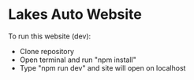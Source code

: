 # Lakes Auto Website

To run this website (dev):
- Clone repository
- Open terminal and run "npm install"
- Type "npm run dev" and site will open on localhost
